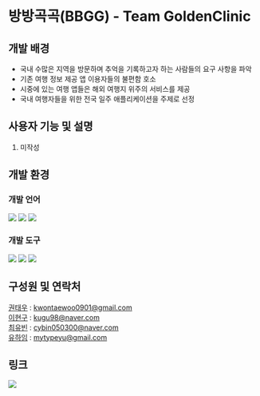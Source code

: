 # 방방곡곡(BBGG) - Team GoldenClinic

## 개발 배경
- 국내 수많은 지역을 방문하며 추억을 기록하고자 하는 사람들의 요구 사항을 파악 
- 기존 여행 정보 제공 앱 이용자들의 불편함 호소
- 시중에 있는 여행 앱들은 해외 여행지 위주의 서비스를 제공
- 국내 여행자들을 위한 전국 일주 애플리케이션을 주제로 선정

## 사용자 기능 및 설명
1. 미작성
   
## 개발 환경

### 개발 언어
<img src="https://img.shields.io/badge/Swift-F05138?style=flat-square&logo=Swift&logoColor=white"/></a> 
<img src="https://img.shields.io/badge/JAVA-F05138?style=flat-square&logo=Java&logoColor=white"/></a> 
<img src="https://img.shields.io/badge/JavaScript-F7DF1E?style=flat-square&logo=JavaScript&logoColor=white"/></a> <br>

### 개발 도구
<img src="https://img.shields.io/badge/Xcode-147EFB?style=flat-square&logo=Xcode&logoColor=white"/></a>
<img src="https://img.shields.io/badge/Figma-F24E1E?style=flat-square&logo=Figma&logoColor=white"/></a>
<img src="https://img.shields.io/badge/IntelliJ IDEA-000000?style=flat-square&logo=IntelliJ IDEA&logoColor=white"/></svg><br>

## 구성원 및 연락처
[권태우](https://github.com/boifromangye) : kwontaewoo0901@gmail.com  
[이현구](https://github.com/kugu98) : kugu98@naver.com  
[최유빈](https://github.com/cybin050300) : cybin050300@naver.com  
[유하임](https://github.com/typeYu) : mytypeyu@gmail.com  

## 링크
<a href="https://kwontaewoo0901.atlassian.net/jira/software/projects/BBGG/boards/1/roadmap"><img src="https://img.shields.io/badge/JIRA-blue?style=flat-square&logo=JIRA&logoColor=white"/></a> 
